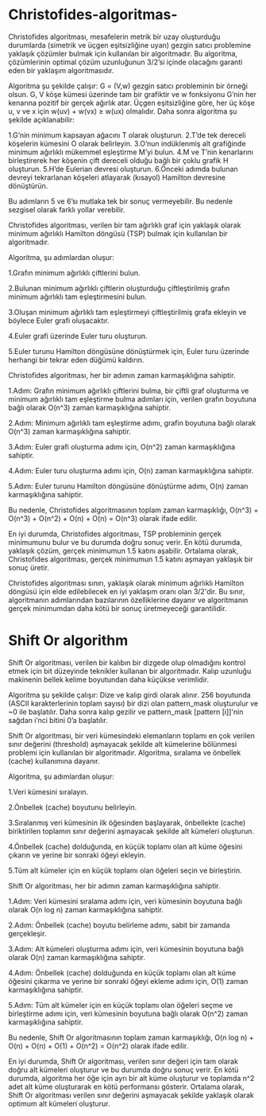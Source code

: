 # Christofides-algoritmas-

Christofides algoritması, mesafelerin metrik bir uzay oluşturduğu durumlarda (simetrik ve üçgen eşitsizliğine uyan) gezgin satıcı problemine yaklaşık çözümler bulmak için kullanılan bir algoritmadır. Bu algoritma, çözümlerinin optimal çözüm uzunluğunun 3/2’si içinde olacağını garanti eden bir yaklaşım algoritmasıdır.

Algoritma şu şekilde çalışır: G = (V,w) gezgin satıcı probleminin bir örneği olsun. G, V köşe kümesi üzerinde tam bir grafiktir ve w fonksiyonu G’nin her kenarına pozitif bir gerçek ağırlık atar. Üçgen eşitsizliğine göre, her üç köşe u, v ve x için w(uv) + w(vx) ≥ w(ux) olmalıdır. Daha sonra algoritma şu şekilde açıklanabilir:

1.G’nin minimum kapsayan ağacını T olarak oluşturun.
2.T’de tek dereceli köşelerin kümesini O olarak belirleyin.
3.O’nun indüklenmiş alt grafiğinde minimum ağırlıklı mükemmel eşleştirme M’yi bulun.
4.M ve T’nin kenarlarını birleştirerek her köşenin çift dereceli olduğu bağlı bir çoklu grafik H oluşturun.
5.H’de Eulerian devresi oluşturun.
6.Önceki adımda bulunan devreyi tekrarlanan köşeleri atlayarak (kısayol) Hamilton devresine dönüştürün.

Bu adımların 5 ve 6’sı mutlaka tek bir sonuç vermeyebilir. Bu nedenle sezgisel olarak farklı yollar verebilir.


Christofides algoritması, verilen bir tam ağırlıklı graf için yaklaşık olarak minimum ağırlıklı Hamilton döngüsü (TSP) bulmak için kullanılan bir algoritmadır.

Algoritma, şu adımlardan oluşur:

1.Grafın minimum ağırlıklı çiftlerini bulun.

2.Bulunan minimum ağırlıklı çiftlerin oluşturduğu çiftleştirilmiş grafın minimum ağırlıklı tam eşleştirmesini bulun.

3.Oluşan minimum ağırlıklı tam eşleştirmeyi çiftleştirilmiş grafa ekleyin ve böylece Euler grafi oluşacaktır.

4.Euler grafi üzerinde Euler turu oluşturun.

5.Euler turunu Hamilton döngüsüne dönüştürmek için, Euler turu üzerinde herhangi bir tekrar eden düğümü kaldırın.

Christofides algoritması, her bir adımın zaman karmaşıklığına sahiptir.

1.Adım: Grafın minimum ağırlıklı çiftlerini bulma, bir çiftli graf oluşturma ve minimum ağırlıklı tam eşleştirme bulma adımları için, verilen grafın boyutuna bağlı olarak O(n^3) zaman karmaşıklığına sahiptir.

2.Adım: Minimum ağırlıklı tam eşleştirme adımı, grafin boyutuna bağlı olarak O(n^3) zaman karmaşıklığına sahiptir.

3.Adım: Euler grafi oluşturma adımı için, O(n^2) zaman karmaşıklığına sahiptir.

4.Adım: Euler turu oluşturma adımı için, O(n) zaman karmaşıklığına sahiptir.

5.Adım: Euler turunu Hamilton döngüsüne dönüştürme adımı, O(n) zaman karmaşıklığına sahiptir.

Bu nedenle, Christofides algoritmasının toplam zaman karmaşıklığı, O(n^3) + O(n^3) + O(n^2) + O(n) + O(n) = O(n^3) olarak ifade edilir.

En iyi durumda, Christofides algoritması, TSP probleminin gerçek minimumunu bulur ve bu durumda doğru sonuç verir. En kötü durumda, yaklaşık çözüm, gerçek minimumun 1.5 katını aşabilir. Ortalama olarak, Christofides algoritması, gerçek minimumun 1.5 katını aşmayan yaklaşık bir sonuç üretir.

Christofides algoritması sınırı, yaklaşık olarak minimum ağırlıklı Hamilton döngüsü için elde edilebilecek en iyi yaklaşım oranı olan 3/2'dir. Bu sınır, algoritmanın adımlarından bazılarının özelliklerine dayanır ve algoritmanın gerçek minimumdan daha kötü bir sonuç üretmeyeceği garantilidir.




# Shift Or algorithm

Shift Or algoritması, verilen bir kalıbın bir dizgede olup olmadığını kontrol etmek için bit düzeyinde teknikler kullanan bir algoritmadır. Kalıp uzunluğu makinenin bellek kelime boyutundan daha küçükse verimlidir.

Algoritma şu şekilde çalışır: Dize ve kalıp girdi olarak alınır. 256 boyutunda (ASCII karakterlerinin toplam sayısı) bir dizi olan pattern_mask oluşturulur ve ~0 ile başlatılır. Daha sonra kalıp gezilir ve pattern_mask [pattern [i]]'nin sağdan i’nci bitini 0’a başlatılır.


Shift Or algoritması, bir veri kümesindeki elemanların toplamı en çok verilen sınır değerini (threshold) aşmayacak şekilde alt kümelerine bölünmesi problemi için kullanılan bir algoritmadır. Algoritma, sıralama ve önbellek (cache) kullanımına dayanır.

Algoritma, şu adımlardan oluşur:

1.Veri kümesini sıralayın.

2.Önbellek (cache) boyutunu belirleyin.

3.Sıralanmış veri kümesinin ilk öğesinden başlayarak, önbellekte (cache) biriktirilen toplamın sınır değerini aşmayacak şekilde alt kümeleri oluşturun.

4.Önbellek (cache) dolduğunda, en küçük toplamı olan alt küme öğesini çıkarın ve yerine bir sonraki öğeyi ekleyin.

5.Tüm alt kümeler için en küçük toplamı olan öğeleri seçin ve birleştirin.

Shift Or algoritması, her bir adımın zaman karmaşıklığına sahiptir.

1.Adım: Veri kümesini sıralama adımı için, veri kümesinin boyutuna bağlı olarak O(n log n) zaman karmaşıklığına sahiptir.

2.Adım: Önbellek (cache) boyutu belirleme adımı, sabit bir zamanda gerçekleşir.

3.Adım: Alt kümeleri oluşturma adımı için, veri kümesinin boyutuna bağlı olarak O(n) zaman karmaşıklığına sahiptir.

4.Adım: Önbellek (cache) dolduğunda en küçük toplamı olan alt küme öğesini çıkarma ve yerine bir sonraki öğeyi ekleme adımı için, O(1) zaman karmaşıklığına sahiptir.

5.Adım: Tüm alt kümeler için en küçük toplamı olan öğeleri seçme ve birleştirme adımı için, veri kümesinin boyutuna bağlı olarak O(n^2) zaman karmaşıklığına sahiptir.

Bu nedenle, Shift Or algoritmasının toplam zaman karmaşıklığı, O(n log n) + O(n) + O(n) + O(1) + O(n^2) = O(n^2) olarak ifade edilir.

En iyi durumda, Shift Or algoritması, verilen sınır değeri için tam olarak doğru alt kümeleri oluşturur ve bu durumda doğru sonuç verir. En kötü durumda, algoritma her öğe için ayrı bir alt küme oluşturur ve toplamda n^2 adet alt küme oluşturarak en kötü performansı gösterir. Ortalama olarak, Shift Or algoritması verilen sınır değerini aşmayacak şekilde yaklaşık olarak optimum alt kümeleri oluşturur.
